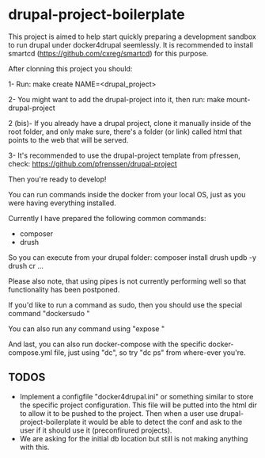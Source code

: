 # drupal-project-boilerplate

This project is aimed to help start quickly preparing a development sandbox to run drupal under docker4drupal seemlessly.
It is recommended to install smartcd (https://github.com/cxreg/smartcd) for this purpose.

After clonning this project you should:

1- Run: make create NAME=<drupal_project>

2- You might want to add the drupal-project into it, then run:
		make mount-drupal-project

2 (bis)- If you already have a drupal project, clone it manually inside of the root folder, and only make sure, there's a folder (or link) called html that points to the web that will be served.

3- It's recommended to use the drupal-project template from pfressen, check: https://github.com/pfrenssen/drupal-project

Then you're ready to develop!

You can run commands inside the docker from your local OS, just as you were having everything installed.

Currently I have prepared the following common commands:
- composer
- drush

So you can execute from your drupal folder:
composer install 
drush updb -y
drush cr
...

Please also note, that using pipes is not currently performing well so that functionality has been postponed.

If you'd like to run a command as sudo, then you should use the special command "dockersudo <my-command>"

You can also run any command using "expose <any-command>"

And last, you can also run docker-compose with the specific docker-compose.yml file, just using "dc", so try "dc ps" from where-ever you're. 


## TODOS
- Implement a configfile "docker4drupal.ini" or something similar to store the specific project configuration. This file will be putted into the html dir to allow it to be pushed to the project. Then when a user use drupal-project-boilerplate it would be able to detect the conf and ask to the user if it should use it (preconfirured projects).
- We are asking for the initial db location but still is not making anything with this. 